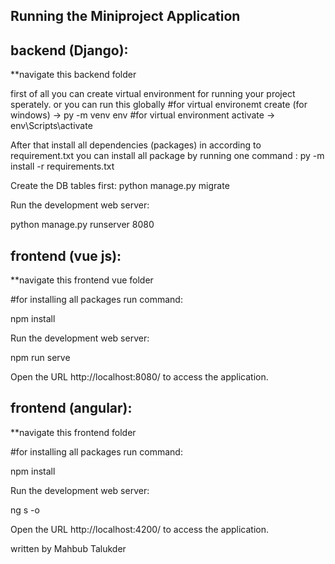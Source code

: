 ## Running the Miniproject Application 

## backend (Django):

**navigate this backend folder

first of all you can create virtual environment for running your project sperately. or you can run this globally
 #for virtual environemt create (for windows)
 -> py -m venv env
 #for virtual environment activate
 -> env\Scripts\activate

After that
install all dependencies (packages) in according to requirement.txt
you can install all package by running one command : py -m install -r requirements.txt

Create the DB tables first:
python manage.py migrate

Run the development web server:

python manage.py runserver 8080

## frontend (vue js):

**navigate this frontend vue folder

#for installing all packages run command:

npm install

Run the development web server:

npm run serve

Open the URL http://localhost:8080/ to access the application.


## frontend (angular):

**navigate this frontend folder

#for installing all packages run command:

npm install

Run the development web server:

ng s -o 

Open the URL http://localhost:4200/ to access the application.



written by Mahbub Talukder

